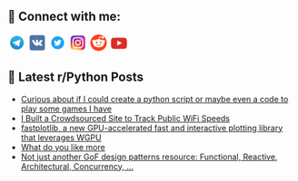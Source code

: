 ## 🔎 Connect with me:
[<img src="https://github.com/bullbesh/bullbesh/blob/main/images/Telegram.png" width="32" height="32" />](https://t.me/bullbesh)
[<img src="https://github.com/bullbesh/bullbesh/blob/main/images/VK.png" width="32" height="32" />](https://vk.com/bullbesh)
[<img src="https://github.com/bullbesh/bullbesh/blob/main/images/Twitter.png" width="32" height="32" />](https://twitter.com/bullbesh1)
[<img src="https://github.com/bullbesh/bullbesh/blob/main/images/Instagram.png" width="32" height="32" />](https://www.instagram.com/bullbesh)
[<img src="https://github.com/bullbesh/bullbesh/blob/main/images/Reddit.png" width="32" height="32" />](https://www.reddit.com/user/bullbesh)
[<img src="https://github.com/bullbesh/bullbesh/blob/main/images/YouTube.png" width="32" height="32" />](https://www.youtube.com/channel/UCtfjRs6uzgq5mfm8S06WTcg)

## 📕 Latest r/Python Posts
<!-- BLOG-POST-LIST:START -->
- [Curious about if I could create a python script or maybe even a code to play some games I have](https://www.reddit.com/r/Python/comments/1iidngx/curious_about_if_i_could_create_a_python_script/)
- [I Built a Crowdsourced Site to Track Public WiFi Speeds](https://www.reddit.com/r/Python/comments/1iidnde/i_built_a_crowdsourced_site_to_track_public_wifi/)
- [fastplotlib, a new GPU-accelerated fast and interactive plotting library that leverages WGPU](https://www.reddit.com/r/Python/comments/1iidlui/fastplotlib_a_new_gpuaccelerated_fast_and/)
- [What do you like more](https://www.reddit.com/r/Python/comments/1iic6m0/what_do_you_like_more/)
- [Not just another GoF design patterns resource: Functional, Reactive, Architectural, Concurrency, ...](https://www.reddit.com/r/Python/comments/1iia3x7/not_just_another_gof_design_patterns_resource/)
<!-- BLOG-POST-LIST:END -->
